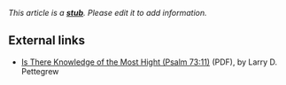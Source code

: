 *This article is a **[stub](http://www.theopedia.com/Category:Theopedia_stubs "Category:Theopedia stubs")**. Please edit it to add information.*
## External links

-   [Is There Knowledge of the Most Hight (Psalm 73:11)](http://www.tms.edu/tmsj/tmsj12f.pdf)
    (PDF), by Larry D. Pettegrew



